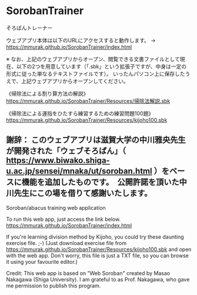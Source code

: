 # SorobanTrainer

そろばんトレーナー

ウェブアプリ本体は以下のURLにアクセスすると動作します。
→ https://mmurak.github.io/SorobanTrainer/index.html

※ なお、上記のウェブアプリからオープン、閲覧できる文書ファイルとして現在、以下の2つを用意しています（「.sbk」という拡張子ですが、中身は一定の形式に従った単なるテキストファイルです）。
いったんパソコン上に保存したうえで、上記ウェブアプリからオープンしてください。

《帰除法による割り算方法の解説》
https://mmurak.github.io/SorobanTrainer/Resources/帰除法解説.sbk

《帰除法による運指をひたすら練習するための練習問題100題》
https://mmurak.github.io/SorobanTrainer/Resources/kijoho100.sbk

謝辞： このウェブアプリは滋賀大学の中川雅央先生が開発された「ウェブそろばん」（ https://www.biwako.shiga-u.ac.jp/sensei/mnaka/ut/soroban.html ）をベースに機能を追加したものです。　公開許諾を頂いた中川先生にこの場を借りて感謝いたします。
--------------------------------------------------------------------------------

Soroban/abacus training web application

To run this web app, just access the link below.
https://mmurak.github.io/SorobanTrainer/index.html

If you're learning division method by Kijoho, you could try these daunting exercise file.  ;-)
(Just download exercise file from https://mmurak.github.io/SorobanTrainer/Resources/kijoho100.sbk and open with the web app.
 Don't worry, this file is just a TXT file, so you can browse it using your favourite editor.)

Credit: This web app is based on "Web Soroban" created by Masao Nakagawa (Shiga University).  I am grateful to as Prof. Nakagawa, who gave me permission to publish this program.
